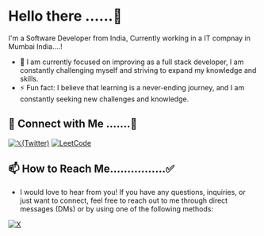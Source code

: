 

# Hello there ......👋
I'm a Software Developer from India, Currently working in a IT compnay in Mumbai India....!
- 🔭  I am currently focused on improving as a full stack developer, I am constantly challenging myself and striving to expand my knowledge and skills. 
- ⚡ Fun fact: I believe that learning is a never-ending journey, and I am constantly seeking new challenges and knowledge. 

## 🔗 Connect with Me .......🤝

[![𝕏(Twitter)](https://img.shields.io/badge/Twitter-Follow-blue?style=for-the-badge&logo=x&logoColor=white)](https://x.com/laxmankumarIITB)
[![LeetCode](https://img.shields.io/badge/LeetCode-Profile-red?style=for-the-badge&logo=leetcode&logoColor=black)](https://leetcode.com/laxman-123)

## 📫 How to Reach Me................✅

 - I would love to hear from you! If you have any questions, inquiries, or just want to connect, feel free to reach out to me through direct messages (DMs) or by using one of the following methods:

[![X](https://img.icons8.com/color/48/000000/twitterx.png)](https://x.com/laxmankumarIITB)



